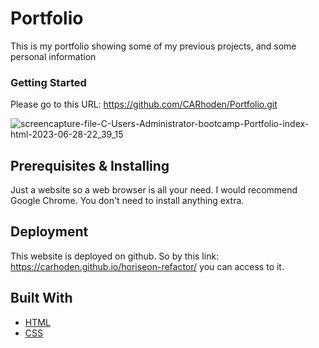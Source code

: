 # Portfolio

This is my portfolio showing some of my previous projects, and some personal information 

### Getting Started 

Please go to this URL: https://github.com/CARhoden/Portfolio.git

![screencapture-file-C-Users-Administrator-bootcamp-Portfolio-index-html-2023-06-28-22_39_15](https://github.com/CARhoden/Portfolio/assets/101947931/0d11fc38-9aa6-475a-9d1a-ee0e3319d532)



## Prerequisites & Installing

Just a website so a web browser is all your need. I would recommend Google Chrome. You don't need to install anything extra.
 
## Deployment

This website is deployed on github. So by this link: https://carhoden.github.io/horiseon-refactor/ you can access to it.

## Built With

* [HTML](https://en.wikipedia.org/wiki/HTML)
* [CSS](https://en.wikipedia.org/wiki/Cascading_Style_Sheets)